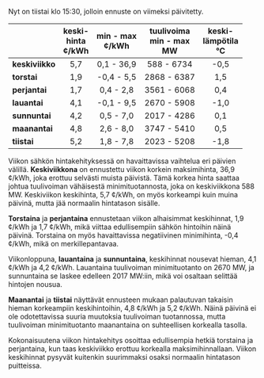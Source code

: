 Nyt on tiistai klo 15:30, jolloin ennuste on viimeksi päivitetty.

|               | keski-<br>hinta<br>¢/kWh | min - max<br>¢/kWh | tuulivoima<br>min - max<br>MW | keski-<br>lämpötila<br>°C |
|:-------------|:----------------:|:----------------:|:-------------:|:-------------:|
| **keskiviikko** | 5,7                  | 0,1 - 36,9          | 588 - 6734          | -0,5            |
| **torstai**        | 1,9                  | -0,4 - 5,5          | 2868 - 6387         | 1,5             |
| **perjantai**     | 1,7                  | 0,4 - 2,8           | 3561 - 6068         | 0,4             |
| **lauantai**     | 4,1                  | -0,1 - 9,5          | 2670 - 5908         | -1,0            |
| **sunnuntai**   | 4,2                  | 0,5 - 7,0           | 2017 - 4286         | 0,1             |
| **maanantai**  | 4,8                  | 2,6 - 8,0           | 3747 - 5410         | 0,5             |
| **tiistai**        | 5,2                  | 1,8 - 7,8           | 2023 - 5208         | -1,8            |

Viikon sähkön hintakehityksessä on havaittavissa vaihtelua eri päivien välillä. **Keskiviikkona** on ennustettu viikon korkein maksimihinta, 36,9 ¢/kWh, joka erottuu selvästi muista päivistä. Tämä korkea hinta saattaa johtua tuulivoiman vähäisestä minimituotannosta, joka on keskiviikkona 588 MW. Keskiviikon keskihinta, 5,7 ¢/kWh, on myös korkeampi kuin muina päivinä, mutta jää normaalin hintatason sisälle.

**Torstaina** ja **perjantaina** ennustetaan viikon alhaisimmat keskihinnat, 1,9 ¢/kWh ja 1,7 ¢/kWh, mikä viittaa edullisempiin sähkön hintoihin näinä päivinä. Torstaina on myös havaittavissa negatiivinen minimihinta, -0,4 ¢/kWh, mikä on merkillepantavaa.

Viikonloppuna, **lauantaina** ja **sunnuntaina**, keskihinnat nousevat hieman, 4,1 ¢/kWh ja 4,2 ¢/kWh. Lauantaina tuulivoiman minimituotanto on 2670 MW, ja sunnuntaina se laskee edelleen 2017 MW:iin, mikä voi osaltaan selittää hintojen nousua.

**Maanantai** ja **tiistai** näyttävät ennusteen mukaan palautuvan takaisin hieman korkeampiin keskihintoihin, 4,8 ¢/kWh ja 5,2 ¢/kWh. Näinä päivinä ei ole odotettavissa suuria muutoksia tuulivoiman tuotannossa, mutta tuulivoiman minimituotanto maanantaina on suhteellisen korkealla tasolla.

Kokonaisuutena viikon hintakehitys osoittaa edullisempia hetkiä torstaina ja perjantaina, kun taas keskiviikko erottuu korkealla maksimihinnallaan. Viikon keskihinnat pysyvät kuitenkin suurimmaksi osaksi normaalin hintatason puitteissa.